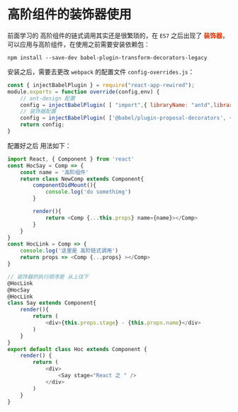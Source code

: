 # 高阶组件的装饰器使用

前面学习的 高阶组件的链式调用其实还是很繁琐的，在 ```ES7``` 之后出现了 **<font color="#d63200">装饰器</font>**，可以应用与高阶组件，在使用之前需要安装依赖包：

```shell
npm install --save-dev babel-plugin-transform-decorators-legacy
```

安装之后，需要去更改 ```webpack``` 的配置文件 ```config-overrides.js```：

```js
const { injectBabelPlugin } = require("react-app-rewired");
module.exports = function override(config,env) {
    // ant-design 配置
    config = injectBabelPlugin( [ "import",{ libraryName: "antd",libraryDirectory: "es",style: "css"}], config );
    // 装饰器配置
    config = injectBabelPlugin( ['@babel/plugin-proposal-decorators', { "legacy": true }], config, )
    return config;
}
```

配置好之后 用法如下：

```js
import React, { Component } from 'react'
const HocSay = Comp => {
    const name = '高阶组件'
    return class NewComp extends Component{
        componentDidMount(){
            console.log('do somethimg')
        }

        render(){
            return <Comp {...this.props} name={name}></Comp>
        }
    }
}
const HocLink = Comp => {
    console.log('这里是 高阶链式调用')
    return props => <Comp {...props} ></Comp>
}

// 装饰器的执行顺序是 从上往下
@HocLink
@HocSay
@HocLink
class Say extends Component{
    render(){
        return (
            <div>{this.props.stage} - {this.props.name}</div>
        )
    }
}
export default class Hoc extends Component {
    render() {
        return (
            <div>
                <Say stage="React 之 " />
            </div>
        )
    }
}
```
